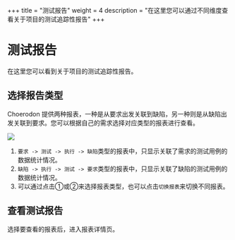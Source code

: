 +++
title = "测试报告"
weight = 4
description = "在这里您可以通过不同维度查看关于项目的测试追踪性报告"
+++

# 测试报告

在这里您可以看到关于项目的测试追踪性报告。

## 选择报告类型

Choerodon 提供两种报表，一种是从要求出发关联到缺陷，另一种则是从缺陷出发关联到要求。您可以根据自己的需求选择对应类型的报表进行查看。

![](/img/docs/user-guide/test-management/case-management/report-type.jpg)

1. `要求 -> 测试 -> 执行 -> 缺陷`类型的报表中，只显示关联了需求的测试用例的数据统计情况。
2. `缺陷 -> 执行 -> 测试 -> 要求`类型的报表中，只显示关联了缺陷的测试用例的数据统计情况。
3. 可以通过点击①或②来选择报表类型，也可以点击`切换报表`来切换不同报表。

## 查看测试报告

选择要查看的报表后，进入报表详情页。